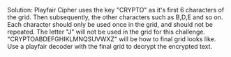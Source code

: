 Solution: Playfair Cipher uses the key "CRYPTO" as it's first 6 characters of the grid. Then subsequently, the other characters such as B,D,E and so on. Each character should only be used once in the grid, and should not be repeated. The letter "J" will not be used in the grid for this challenge. "CRYPTOABDEFGHIKLMNQSUVWXZ" will be how to final grid looks like. Use a playfair decoder with the final grid to decrypt the encrypted text.
